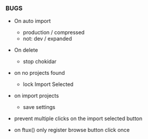 ### BUGS

* On auto import
  * production / compressed
  * not: dev / expanded

* On delete
  * stop chokidar

* on no projects found
  * lock Import Selected

* on import projects
  * save settings

* prevent multiple clicks on the import selected button

* on ftux() only register browse button click once
